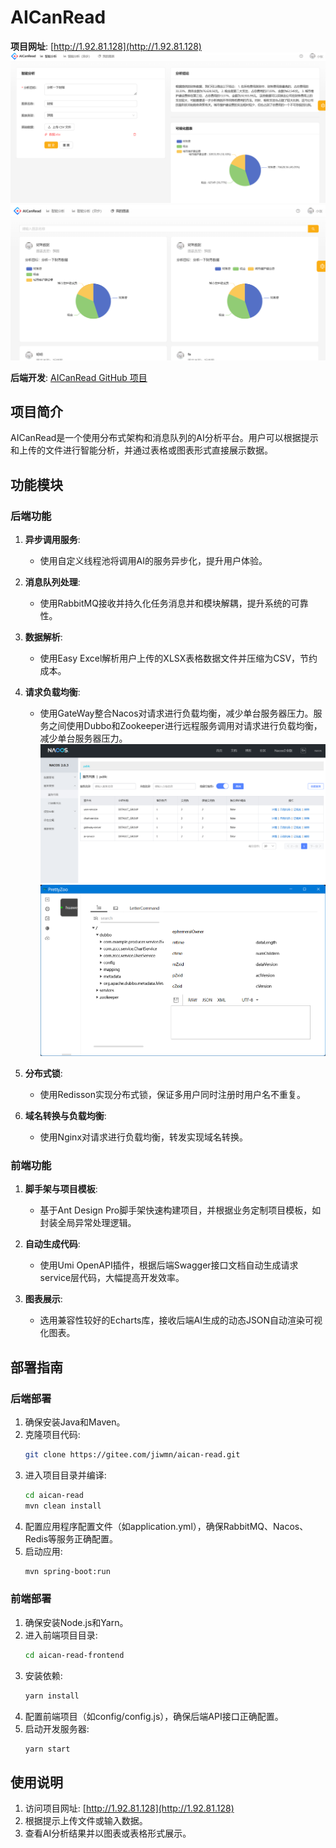 # AICanRead

**项目网址**: [http://1.92.81.128](http://1.92.81.128)
![输入图片说明](Nacos/image.png)
![输入图片说明](Nacos/QQ%E6%88%AA%E5%9B%BE20240610200917.png)

**后端开发**: [AICanRead GitHub 项目](https://gitee.com/jiwmn/aican-read)

## 项目简介

AICanRead是一个使用分布式架构和消息队列的AI分析平台。用户可以根据提示和上传的文件进行智能分析，并通过表格或图表形式直接展示数据。

## 功能模块

### 后端功能

1. **异步调用服务**:
   - 使用自定义线程池将调用AI的服务异步化，提升用户体验。

2. **消息队列处理**:
   - 使用RabbitMQ接收并持久化任务消息并和模块解耦，提升系统的可靠性。

3. **数据解析**:
   - 使用Easy Excel解析用户上传的XLSX表格数据文件并压缩为CSV，节约成本。

4. **请求负载均衡**:
   - 使用GateWay整合Nacos对请求进行负载均衡，减少单台服务器压力。服务之间使用Dubbo和Zookeeper进行远程服务调用对请求进行负载均衡，减少单台服务器压力。
![输入图片说明](Nacos/%E5%B1%8F%E5%B9%95%E6%88%AA%E5%9B%BE%202024-06-10%20102440.png)![输入图片说明](Nacos/QQ%E6%88%AA%E5%9B%BE20240610192334.png)
5. **分布式锁**:
   - 使用Redisson实现分布式锁，保证多用户同时注册时用户名不重复。

6. **域名转换与负载均衡**:
   - 使用Nginx对请求进行负载均衡，转发实现域名转换。

### 前端功能

1. **脚手架与项目模板**:
   - 基于Ant Design Pro脚手架快速构建项目，并根据业务定制项目模板，如封装全局异常处理逻辑。

2. **自动生成代码**:
   - 使用Umi OpenAPI插件，根据后端Swagger接口文档自动生成请求service层代码，大幅提高开发效率。

3. **图表展示**:
   - 选用兼容性较好的Echarts库，接收后端AI生成的动态JSON自动渲染可视化图表。

## 部署指南

### 后端部署

1. 确保安装Java和Maven。
2. 克隆项目代码:
   ```bash
   git clone https://gitee.com/jiwmn/aican-read.git
   ```
3. 进入项目目录并编译:
   ```bash
   cd aican-read
   mvn clean install
   ```
4. 配置应用程序配置文件（如application.yml），确保RabbitMQ、Nacos、Redis等服务正确配置。
5. 启动应用:
   ```bash
   mvn spring-boot:run
   ```

### 前端部署

1. 确保安装Node.js和Yarn。
2. 进入前端项目目录:
   ```bash
   cd aican-read-frontend
   ```
3. 安装依赖:
   ```bash
   yarn install
   ```
4. 配置前端项目（如config/config.js），确保后端API接口正确配置。
5. 启动开发服务器:
   ```bash
   yarn start
   ```

## 使用说明

1. 访问项目网址: [http://1.92.81.128](http://1.92.81.128)
2. 根据提示上传文件或输入数据。
3. 查看AI分析结果并以图表或表格形式展示。
